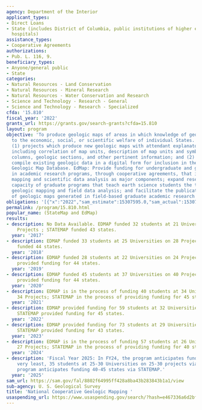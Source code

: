 ```yaml
---
agency: Department of the Interior
applicant_types:
- Direct Loans
- State (includes District of Columbia, public institutions of higher education and
  hospitals)
assistance_types:
- Cooperative Agreements
authorizations:
- Pub. L. 116, 9.
beneficiary_types:
- Anyone/general public
- State
categories:
- Natural Resources - Land Conservation
- Natural Resources - Mineral Research
- Natural Resources - Water Conservation and Research
- Science and Technology - Research - General
- Science and Technology - Research - Specialized
cfda: '15.810'
fiscal_year: '2022'
grants_url: https://grants.gov/search-grants?cfda=15.810
layout: program
objective: 'To produce geologic maps of areas in which knowledge of geology is important
  to the economic, social, or scientific welfare of individual States. StateMap supports:
  (1) projects which produce new geologic maps with attendant explanatory information
  including correlation of map units, description of map units and symbols, stratigraphic
  columns, geologic sections, and other pertinent information; and (2) projects which
  compile existing geologic data in a digital form for inclusion in the National Digital
  Geologic Map Database. EdMap: Provide funding for undergraduate and graduate students
  in academic research programs, through cooperative agreements, that involve geologic
  mapping and scientific data analysis as major components; expand research and educational
  capacity of graduate programs that teach earth science students the techniques of
  geologic mapping and field data analysis; and facilitate the publication and distribution
  of geologic maps generated in field-based graduate academic research programs. '
obligations: '[{"x":"2022","sam_estimate":15307595.0,"sam_actual":15307595.0,"usa_spending_actual":14015556.43},{"x":"2023","sam_estimate":15829235.0,"sam_actual":15829234.0,"usa_spending_actual":14439034.56},{"x":"2024","sam_estimate":15542115.0,"sam_actual":0.0,"usa_spending_actual":14704945.93}]'
permalink: /program/15.810.html
popular_name: (StateMap and EdMap)
results:
- description: No Data Available. EDMAP funded 32 students at 21 Universities on 24
    Projects ; STATEMAP funded 43 states.
  year: '2017'
- description: EDMAP funded 33 students at 25 Universities on 28 Projects ; STATEMAP
    funded 44 states.
  year: '2018'
- description: EDMAP funded 28 students at 22 Universities on 24 Projects ; STATEMAP
    provided funding for 44 states.
  year: '2019'
- description: EDMAP funded 45 students at 37 Universities on 40 Projects ; STATEMAP
    provided funding for 44 states.
  year: '2020'
- description: EDMAP is in the process of funding 40 students at 34 Universities on
    34 Projects; STATEMAP in the process of providing funding for 45 states.
  year: '2021'
- description: EDMAP provided funding for 59 students at 32 Universities on 36 Projects;
    STATEMAP provided funding for 45 states.
  year: '2022'
- description: EDMAP provided funding for 73 students at 29 Universities on 35 Projects;
    STATEMAP provided funding for 43 states.
  year: '2023'
- description: EDMAP is in the process of funding 57 students at 26 Universities on
    27 Projects; STATEMAP in the process of providing funding for 40 states.
  year: '2024'
- description: 'Fiscal Year 2025: In FY24, the program anticipates funding, at the
    very least, 35 students at 25-30 Universities on 25-30 projects via EDMAP; the
    program anticipates funding 40-45 states via STATEMAP.'
  year: '2025'
sam_url: https://sam.gov/fal/8802f64995ff428a8ba43b283843b1a1/view
sub-agency: U. S. Geological Survey
title: 'National Cooperative Geologic Mapping '
usaspending_url: https://www.usaspending.gov/search/?hash=e467336a6d2bf1595590233a3eb3b04f
---
```

